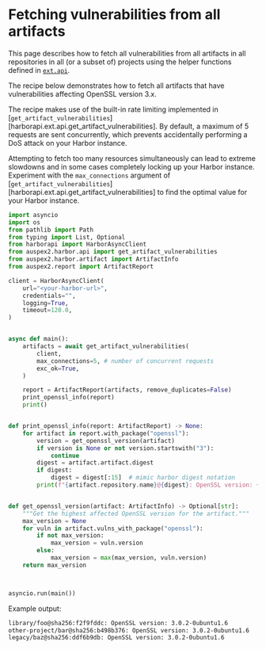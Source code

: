 # Fetching vulnerabilities from all artifacts

This page describes how to fetch all vulnerabilities from all artifacts in all repositories in all (or a subset of) projects using the helper functions defined in [`ext.api`](/reference/ext/api.md).

The recipe below demonstrates how to fetch all artifacts that have vulnerabilities affecting OpenSSL version 3.x.

The recipe makes use of the built-in rate limiting implemented in [`get_artifact_vulnerabilities`][harborapi.ext.api.get_artifact_vulnerabilities]. By default, a maximum of 5 requests are sent concurrently, which prevents accidentally performing a DoS attack on your Harbor instance.

Attempting to fetch too many resources simultaneously can lead to extreme slowdowns and in some cases completely locking up your Harbor instance. Experiment with the `max_connections` argument of [`get_artifact_vulnerabilities`][harborapi.ext.api.get_artifact_vulnerabilities] to find the optimal value for your Harbor instance.

```py
import asyncio
import os
from pathlib import Path
from typing import List, Optional
from harborapi import HarborAsyncClient
from auspex2.harbor.api import get_artifact_vulnerabilities
from auspex2.harbor.artifact import ArtifactInfo
from auspex2.report import ArtifactReport

client = HarborAsyncClient(
    url="<your-harbor-url>",
    credentials="",
    logging=True,
    timeout=120.0,
)


async def main():
    artifacts = await get_artifact_vulnerabilities(
        client,
        max_connections=5, # number of concurrent requests
        exc_ok=True,
    )

    report = ArtifactReport(artifacts, remove_duplicates=False)
    print_openssl_info(report)
    print()


def print_openssl_info(report: ArtifactReport) -> None:
    for artifact in report.with_package("openssl"):
        version = get_openssl_version(artifact)
        if version is None or not version.startswith("3"):
            continue
        digest = artifact.artifact.digest
        if digest:
            digest = digest[:15]  # mimic harbor digest notation
        print(f"{artifact.repository.name}@{digest}: OpenSSL version: {version}")


def get_openssl_version(artifact: ArtifactInfo) -> Optional[str]:
    """Get the highest affected OpenSSL version for the artifact."""
    max_version = None
    for vuln in artifact.vulns_with_package("openssl"):
        if not max_version:
            max_version = vuln.version
        else:
            max_version = max(max_version, vuln.version)
    return max_version



asyncio.run(main())
```

Example output:

```txt
library/foo@sha256:f2f9fddc: OpenSSL version: 3.0.2-0ubuntu1.6
other-project/bar@sha256:b498b376: OpenSSL version: 3.0.2-0ubuntu1.6
legacy/baz@sha256:ddf6b9db: OpenSSL version: 3.0.2-0ubuntu1.6
```
